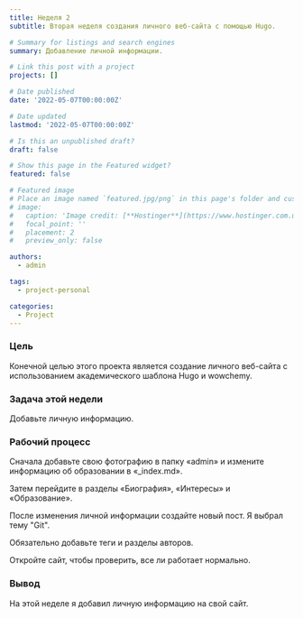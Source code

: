 ```yaml
---
title: Неделя 2
subtitle: Вторая неделя создания личного веб-сайта с помощью Hugo.

# Summary for listings and search engines
summary: Добавление личной информации.

# Link this post with a project
projects: []

# Date published
date: '2022-05-07T00:00:00Z'

# Date updated
lastmod: '2022-05-07T00:00:00Z'

# Is this an unpublished draft?
draft: false

# Show this page in the Featured widget?
featured: false

# Featured image
# Place an image named `featured.jpg/png` in this page's folder and customize its options here.
# image:
#   caption: 'Image credit: [**Hostinger**](https://www.hostinger.com.ua/rukovodstva/wp-content/uploads/sites/8/2017/04/osnovnye-git-komandy.png)'
#   focal_point: ''
#   placement: 2
#   preview_only: false

authors:
  - admin

tags:
  - project-personal

categories:
  - Project
---
```

<!-- 
### Goal

The final goal of this project is to create a personal website using Hugo and wowchemy academic template.

### Task of this week

Add personal information.

### The working process

First add your picture to `admin` folder and change education information in `_index.md`.

Then change Biography, Interests and Education sections.

After changing personal information create a new post. I chose the topic "Git".

Make sure to add tags and authors sections.

Open the site to check if everything works fine.

### Conclusion

This week i added personal information to my website. -->

### Цель

Конечной целью этого проекта является создание личного веб-сайта с использованием академического шаблона Hugo и wowchemy.

### Задача этой недели

Добавьте личную информацию.

### Рабочий процесс

Сначала добавьте свою фотографию в папку «admin» и измените информацию об образовании в «_index.md».

Затем перейдите в разделы «Биография», «Интересы» и «Образование».

После изменения личной информации создайте новый пост. Я выбрал тему "Git".

Обязательно добавьте теги и разделы авторов.

Откройте сайт, чтобы проверить, все ли работает нормально.

### Вывод

На этой неделе я добавил личную информацию на свой сайт.